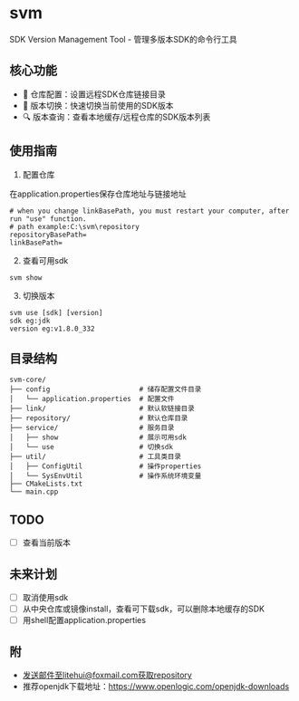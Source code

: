 # svm

SDK Version Management Tool - 管理多版本SDK的命令行工具

## 核心功能

- 📁 仓库配置：设置远程SDK仓库链接目录
- 🔄 版本切换：快速切换当前使用的SDK版本
- 🔍 版本查询：查看本地缓存/远程仓库的SDK版本列表

## 使用指南

1. 配置仓库

在application.properties保存仓库地址与链接地址
```properties
# when you change linkBasePath, you must restart your computer, after run "use" function.
# path example:C:\svm\repository
repositoryBasePath=
linkBasePath=
```

2. 查看可用sdk  
```shell
svm show
```

3. 切换版本
```shell
svm use [sdk] [version]
sdk eg:jdk
version eg:v1.8.0_332
```

## 目录结构
```
svm-core/
├── config                      # 储存配置文件目录
│   └── application.properties  # 配置文件
├── link/                       # 默认软链接目录
├── repository/                 # 默认仓库目录
├── service/                    # 服务目录
│   ├── show                    # 展示可用sdk
│   └── use                     # 切换sdk
├── util/                       # 工具类目录
│   ├── ConfigUtil              # 操作properties
│   └── SysEnvUtil              # 操作系统环境变量
├── CMakeLists.txt
└── main.cpp
```

## TODO
- [ ] 查看当前版本

## 未来计划
- [ ] 取消使用sdk
- [ ] 从中央仓库或镜像install，查看可下载sdk，可以删除本地缓存的SDK
- [ ] 用shell配置application.properties

## 附
- 发送邮件至litehui@foxmail.com获取repository
- 推荐openjdk下载地址：https://www.openlogic.com/openjdk-downloads
